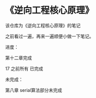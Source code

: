 # 《逆向工程核心原理》

该仓库为《逆向工程核心原理》的笔记

之前看过一遍，再来一遍顺便小做一下笔记。

进度：

第十二章完成

17 之前所有 已完成







未完成：

第八章 serial算法部分未完成

